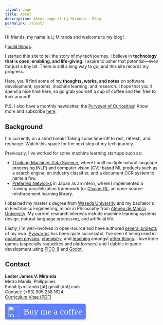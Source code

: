 ```yaml
---
layout: page
title: About
description: About page of Lj Miranda - Blog 
permalink: /about/
---
```


Hi friends, my name is Lj Miranda and welcome to my blog! 

I [build things](https://github.com/ljvmiranda921).

I started this site to tell the story of my tech journey. I believe in
**technology that is open, enabling, and life-giving**. I aspire to usher that
potential&mdash;even for just a tiny bit.  There is still a long way to go, and
this site records my progress. 

Here, you'll find some of my **thoughts, works, and notes** on software
development, systems, machine learning, and research. I hope that
you'll spend a nice time here, so go grab yourself a cup of coffee and feel
free to look around! 

P.S. I also have a monthly newsletter, the [Purveyor of Curiosities](https://ljvmiranda.substack.com/)! Know more and subscribe [here](/subscribe). 

## Background

I'm currently on a short break! Taking some time-off to rest, refresh, and
recharge. Watch this space for the next step of my tech journey.

Previously, I've worked for some machine learning startups such as:
* [Thinking Machines Data Science](https://thinkingmachin.es), where I built
    multiple natural language processing (NLP) and computer vision (CV)-based ML products such as a search engine, an industry
    classifier, and a document OCR system to name a few.
* [Preferred Networks](https://www.preferred-networks.jp/en/) in Japan as an
    intern, where I implemented a training parallelization framework for
    [ChainerRL](https://github.com/chainer/chainerrl), an open-source
    reinforcement learning library.

I obtained my master's degree from [Waseda
University](https://www.waseda.jp/top/en) and my bachelor's in Electronics
Engineering, minor in Philosophy from [Ateneo de Manila
University](https://www.ateneo.edu). My current research interests include
machine learning systems design, natural-language processing, and artificial
life. 

Lastly, I'm well-involved in open-source and have authored [several
projects](https://github.com/ljvmiranda921) of my own.
[Pyswarms](https://github.com/ljvmiranda921/pyswarms) has been quite
successful, I've seen it being used in [quantum
physics](https://arxiv.org/abs/1801.07686),
[chemistry](https://pubs.acs.org/doi/abs/10.1021/acscentsci.8b00307), and
[teaching](https://www.gousios.gr/courses/algo-ds/optimizations.html) amongst
[other
things](https://scholar.google.com/scholar?oi=bibs&hl=en&cites=15267041073198929167).
I love indie games (especially roguelikes and platformers) and I dabble in game
development using [PICO-8](https://www.lexaloffle.com/pico-8.php) and
[Godot](https://godotengine.org/).


## Contact

**Lester James V. Miranda**  
Metro Manila, Philippines  
Email: ljvmiranda [at] gmail [dot] com  
Contact: (+63) 905 258 1624   
[Curriculum Vitae (PDF)](https://www.dropbox.com/s/kmexsi1zxpa4829/LJMiranda_CV-latest.pdf?dl=0)

<style>.bmc-button img{width: 35px !important;margin-bottom: 1px !important;box-shadow: none !important;border: none !important;vertical-align: middle !important;}.bmc-button{padding: 7px 10px 7px 10px !important;line-height: 35px !important;height:51px !important;min-width:217px !important;text-decoration: none !important;display:inline-flex !important;color:#ffffff !important;background-color:#5F7FFF !important;border-radius: 5px !important;border: 1px solid transparent !important;padding: 7px 10px 7px 10px !important;font-size: 28px !important;letter-spacing:0.6px !important;box-shadow: 0px 1px 2px rgba(190, 190, 190, 0.5) !important;-webkit-box-shadow: 0px 1px 2px 2px rgba(190, 190, 190, 0.5) !important;margin: 0 auto !important;font-family:'Cookie', cursive !important;-webkit-box-sizing: border-box !important;box-sizing: border-box !important;-o-transition: 0.3s all linear !important;-webkit-transition: 0.3s all linear !important;-moz-transition: 0.3s all linear !important;-ms-transition: 0.3s all linear !important;transition: 0.3s all linear !important;}.bmc-button:hover, .bmc-button:active, .bmc-button:focus {-webkit-box-shadow: 0px 1px 2px 2px rgba(190, 190, 190, 0.5) !important;text-decoration: none !important;box-shadow: 0px 1px 2px 2px rgba(190, 190, 190, 0.5) !important;opacity: 0.85 !important;color:#ffffff !important;}</style><link href="https://fonts.googleapis.com/css?family=Cookie" rel="stylesheet"><a class="bmc-button" target="_blank" href="https://www.buymeacoffee.com/ljvmiranda921"><img src="https://cdn.buymeacoffee.com/buttons/bmc-new-btn-logo.svg" alt="Buy me a coffee"><span style="margin-left:15px;font-size:28px !important;">Buy me a coffee</span></a>
